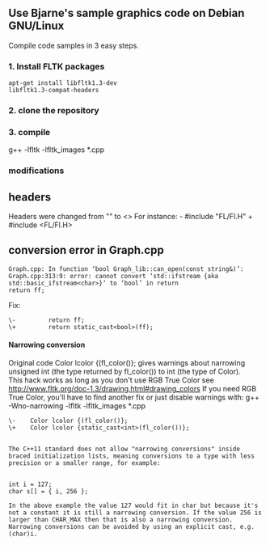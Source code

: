 ## Use Bjarne's sample graphics code on Debian GNU/Linux

Compile code samples in 3 easy steps.

### 1. Install FLTK packages

<code>apt-get install libfltk1.3-dev libfltk1.3-compat-headers</code>

### 2. clone the repository


### 3. compile

g++ -lfltk -lfltk_images *.cpp


### modifications

## headers

Headers were changed from "" to <>
For instance:
    \-    #include "FL/Fl.H"
    \+    #include <FL/Fl.H>

## conversion error in Graph.cpp
    Graph.cpp: In function ‘bool Graph_lib::can_open(const string&)’:
    Graph.cpp:313:9: error: cannot convert ‘std::ifstream {aka std::basic_ifstream<char>}’ to ‘bool’ in return
    return ff;

Fix:

    \-         return ff;
    \+         return static_cast<bool>(ff);


#### Narrowing conversion

Original code Color lcolor {(fl_color()}; gives warnings about narrowing unsigned int (the type returned by fl_color()) to int (the type of Color).                              
This hack works as long as you don't use RGB True Color see http://www.fltk.org/doc-1.3/drawing.html#drawing_colors
If you need RGB True Color, you'll have to find another fix or just disable warnings with: g++ -Wno-narrowing -lfltk -lfltk_images *.cpp

    \-    Color lcolor {(fl_color()};
    \+    Color lcolor {static_cast<int>(fl_color())};


    The C++11 standard does not allow "narrowing conversions" inside braced initialization lists, meaning conversions to a type with less precision or a smaller range, for example:


    int i = 127;
    char s[] = { i, 256 };

    In the above example the value 127 would fit in char but because it's not a constant it is still a narrowing conversion. If the value 256 is larger than CHAR_MAX then that is also a narrowing conversion. Narrowing conversions can be avoided by using an explicit cast, e.g. (char)i.
